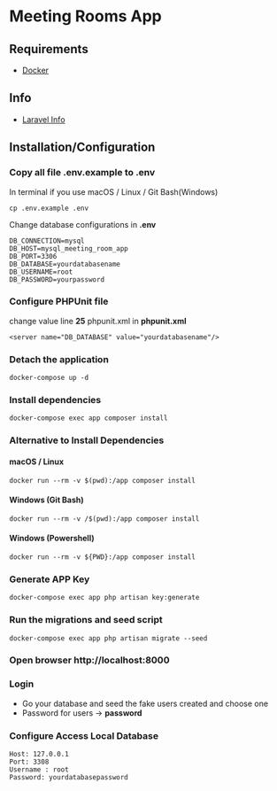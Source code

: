 # Meeting Rooms App

## Requirements

- [Docker](https://www.docker.com/products/docker-desktop)

## Info

- [Laravel Info](https://laravel.com/docs/10.x/installation)

## Installation/Configuration


### Copy all file .env.example to .env

In terminal if you use macOS / Linux / Git Bash(Windows)

```
cp .env.example .env
```

Change database configurations in **.env**

```
DB_CONNECTION=mysql
DB_HOST=mysql_meeting_room_app
DB_PORT=3306
DB_DATABASE=yourdatabasename
DB_USERNAME=root
DB_PASSWORD=yourpassword
```

### Configure PHPUnit file

change value line **25** phpunit.xml in **phpunit.xml**

```
<server name="DB_DATABASE" value="yourdatabasename"/>
```

### Detach the application

```
docker-compose up -d
```

### Install dependencies

```
docker-compose exec app composer install
```

### Alternative to Install Dependencies

#### macOS / Linux

```
docker run --rm -v $(pwd):/app composer install
```

#### Windows (Git Bash)

```
docker run --rm -v /$(pwd):/app composer install
```

#### Windows (Powershell)

```
docker run --rm -v ${PWD}:/app composer install
```

### Generate APP Key

```
docker-compose exec app php artisan key:generate
```

### Run the migrations and seed script

```
docker-compose exec app php artisan migrate --seed
```

### Open browser http://localhost:8000

### Login

- Go your database and seed the fake users created and choose one
- Password for users -> **password**


### Configure Access Local Database

```
Host: 127.0.0.1
Port: 3308
Username : root
Password: yourdatabasepassword
```


